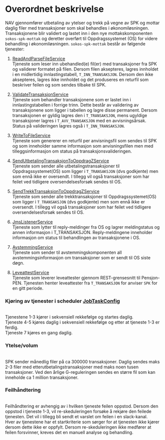 # Overordnet beskrivelse

NAV gjennomfører utbetaling av ytelser og trekk på vegne av SPK og mottar daglig filer med transaksjoner som skal behandles i økonomiløsningen. Transaksjonene blir validert og lastet inn i den nye mottakskomponenten `sokos-spk-mottak` og deretter overført til Oppdragssystemet (OS) for videre behandling i økonomiløsningen.
`sokos-spk-mottak` består av følgende tjenester:

1. [ReadAndParseFileService](../../../src/main/kotlin/no/nav/sokos/spk/mottak/service/ReadAndParseFileService.kt)
<br/> Tjeneste som leser inn ubehandled(e) fil(er) med transaksjoner fra SPK og validerer formatet på filen. Dersom filen aksepteres, lagres innholdet i en midlertidig innlastingstabell, `T_INN_TRANSAKSJON`. Dersom den ikke aksepteres, lagres ikke innholdet og det produseres en returfil som beskriver feilen og som sendes tilbake til SPK.
   
2. [ValidateTransaksjonService](../../../src/main/kotlin/no/nav/sokos/spk/mottak/service/ValidateTransaksjonService.kt) 
<br/> Tjeneste som behandler transaksjonene som er lastet inn i innlastingstabellen i forrige trinn. Dette består av validering av transaksjonene som ligger i tabellen og lagre disse permanent. Dersom transaksjonen er gyldig lagres den i `T_TRANSAKSJON`, mens ugyldige transaksjoner lagres i `T_AVV_TRANSAKSJON` med en avvisningsårsak. Status på valideringen lagres også i `T_INN_TRANSAKSJON`.

3. [WriteToFileService](../../../src/main/kotlin/no/nav/sokos/spk/mottak/service/WriteToFileService.kt) 
<br/> Tjeneste som genererer en returfil per anvisningsfil som sendes til SPK og som inneholder samme informasjon som anvisningsfilen men med tilleggsinformasjon om status på transaksjonsvalideringen.

4. [SendUtbetalingTransaksjonToOppdragZService](../../../src/main/kotlin/no/nav/sokos/spk/mottak/service/SendUtbetalingTransaksjonToOppdragZService.kt)
<br/> Tjeneste som sender alle utbetalingstransaksjoner til Oppdragssystemet(OS) som ligger i `T_TRANSAKSJON` (dvs godkjente) men som ennå ikke er oversendt. I tillegg vil også transaksjoner som har feilet ved tidligere oversendelsesforsøk sendes til OS.

5. [SendTrekkTransaksjonToOppdragZService](../../../src/main/kotlin/no/nav/sokos/spk/mottak/service/SendTrekkTransaksjonToOppdragZService.kt)
<br/> Tjeneste som sender alle trekktransaksjoner til Oppdragssystemet(OS) som ligger i `T_TRANSAKSJON` (dvs godkjente) men som ennå ikke er oversendt. I tillegg vil også transaksjoner som har feilet ved tidligere oversendelsesforsøk sendes til OS.

6. [JmsListenerService](../../../src/main/kotlin/no/nav/sokos/spk/mottak/mq/JmsListenerService.kt) 
<br/> Tjeneste som lytter til reply-meldinger fra OS og lagrer meldingstatus og annen informasjon i T_TRANSAKSJON. Reply-meldingene inneholder informasjon om status til behandlingen av transaksjonene i OS.
   
7. [AvstemmingService](../../../src/main/kotlin/no/nav/sokos/spk/mottak/service/AvstemmingService.kt)
<br/> Tjeneste som sender til avstemmingskomponenten all avstemmingsinformasjon om transaksjoner som er sendt til OS siste døgn.

8. [LeveattestService](../../../src/main/kotlin/no/nav/sokos/spk/mottak/service/LeveattestService.kt)
<br/> Tjeneste som leverer leveattester gjennom REST-grensesnitt til Pensjon-PEN. Tjenesten henter leveattester fra `T_TRANSAKSJON` for anviser `SPK` for en gitt periode.

### Kjøring av tjenester i scheduler [JobTaskConfig](../../../src/main/kotlin/no/nav/sokos/spk/mottak/config/JobTaskConfig.kt)
<br/> Tjenestene 1-3 kjører i sekvensiell rekkefølge og startes daglig.
<br/> Tjeneste 4-5 kjøres daglig i sekvensiell rekkefølge og etter at tjeneste 1-3 er ferdig.
<br/> Tjeneste 7 kjøres en gang daglig.

### Ytelse/volum 
<br/> SPK sender månedlig filer på ca 300000 transaksjoner. Daglig sendes maks 2-3 filer med etterutbetalingstransaksjoner med maks noen tusen transaksjoner.
Ved den årlige G-reguleringen sendes en større fil som kan inneholde ca 1 million transaksjoner.
<br/>

### Feilhåndtering
<br/> Feilhåndtering er avhengig av i hvilken tjeneste feilen oppstod. Dersom den oppstod i tjeneste 1-3, vil re-skeduleringen forsøke å rekjøre den feilede tjenesten. Det vil i tillegg bli sendt et varslet om feilen i en slack-kanal. 
<br/> Hver av tjenestene har et startkriterie som sørger for at tjenesten ikke kjører dersom dette ikke er oppfylt. Dersom re-skeduleringen ikke medfører at feilen forsvinner, kreves det en manuell analyse og behandling.